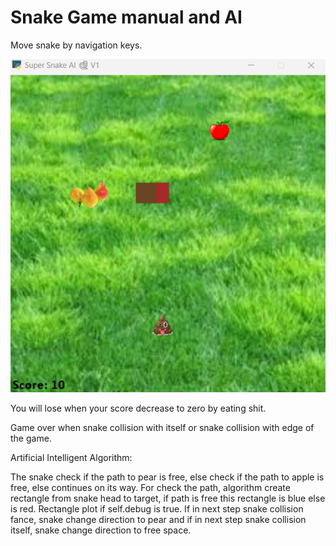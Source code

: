 # Snake Game manual and AI
Move snake by navigation keys.

![snake](https://raw.githubusercontent.com/Farokhlagha/PyGame/main/PyGame15_Snake/pictures/snake.png)

You will lose when your score decrease to zero by eating shit.

Game over when snake collision with itself or snake collision with edge of the game.

Artificial Intelligent
Algorithm:

 The snake check if the path to pear is free, else check if the path to apple is free, else continues on its way. For check the path, algorithm create rectangle from snake head to target, if path is free this rectangle is blue else is red. Rectangle plot if self.debug is true. If in next step snake collision fance, snake change direction to pear and if in next step snake collision itself, snake change direction to free space.